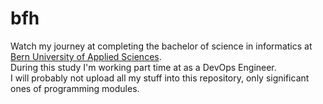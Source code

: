 # bfh
Watch my journey at completing the bachelor of science in informatics at [Bern University of Applied Sciences](https://bfh.ch).  
During this study I'm working part time at as a DevOps Engineer.    
I will probably not upload all my stuff into this repository, only significant ones of programming modules.  
